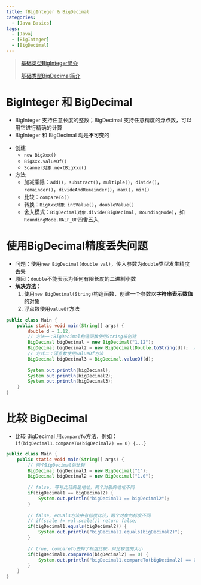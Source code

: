 ```yaml
---
title: fBigInteger & BigDecimal
categories:
  - [Java Basics]
tags:
  - [Java]
  - [BigInteger]
  - [BigDecimal]
---
```






> [基础类型BigInteger简介](https://www.cnblogs.com/noteless/p/9877957.html)
>
> [基础类型BigDecimal简介](https://www.cnblogs.com/noteless/p/9896139.html#22)

# BigInteger 和 BigDecimal

- BigInteger 支持任意长度的整数；BigDecimal 支持任意精度的浮点数，可以用它进行精确的计算
- BigInteger 和 BigDecimal 均是**不可变**的

<!--more-->

- 创建
  - `new BigXxx()`
  - `BigXxx.valueOf()`
  - `Scanner对象.nextBigXxx()`
- 方法
  - 加减乘除：`add()`，`substract()`，`multiple()`，`divide()`，`remainder()`，`divideAndRemainder()`，`max()`，`min()`
  - 比较：`compareTo()`
  - 转换：`BigXxx对象.intValue()`，`doubleValue()`
  - 舍入模式：`BigDecimal对象.divide(BigDecimal, RoundingMode)`，如`RoundingMode.HALF_UP`四舍五入



# 使用BigDecimal精度丢失问题

- 问题：使用`new BigDecimal(double val)`，传入参数为`double`类型发生精度丢失
- 原因：`double`不能表示为任何有限长度的二进制小数
- **解决方法**：
  1. 使用`new BigDecimal(String)`构造函数，创建一个参数以**字符串表示数值**的对象
  2. 浮点数使用`valueOf`方法

```java
public class Main {
    public static void main(String[] args) {
        double d = 1.12;
        // 方法一：BigDecimal构造函数使用String来创建
        BigDecimal bigDecimal = new BigDecimal("1.12");
        BigDecimal bigDecimal2 = new BigDecimal(Double.toString(d));  // valueOf源码中的对应操作
        // 方式二：浮点数使用valueOf方法
        BigDecimal bigDecimal3 = BigDecimal.valueOf(d);
        
        System.out.println(bigDecimal);
        System.out.println(bigDecimal2);
        System.out.println(bigDecimal3);
    }
}
```



# 比较 BigDecimal

- 比较 BigDecimal 用`compareTo`方法，例如：`if(bigDecimal1.compareTo(bigDecimal2) == 0) {...}`

```java
public class Main {
    public static void main(String[] args) {
		// 两个BigDecimal的比较
        BigDecimal bigDecimal1 = new BigDecimal("1");
        BigDecimal bigDecimal2 = new BigDecimal("1.0");
        
        // false, 等号比较的是地址，两个对象的地址不同
        if(bigDecimal1 == bigDecimal2) {
            System.out.println("bigDecimal1 == bigDecimal2");
        }
        
        // false, equals方法中有标度比较，两个对象的标度不同
        // if(scale != val.scale()) return false;
        if(bigDecimal1.equals(bigDecimal2)) {
            System.out.println("bigDecimal1.equals(bigDecimal2)");
        }
        
        // true, compareTo去掉了标度比较，只比较值的大小
        if(bigDecimal1.compareTo(bigDecimal2) == 0) {
            System.out.println("bigDecimal1.compareTo(bigDecimal2) == 0");
        }
    }
}
```
